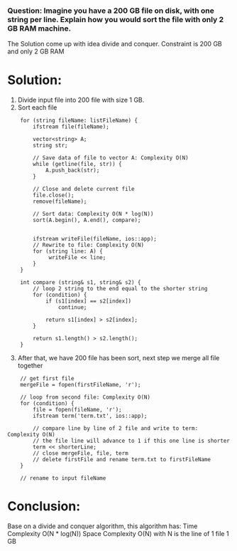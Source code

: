### Question: Imagine you have a 200 GB file on disk, with one string per line. Explain how you would sort the file with only 2 GB RAM machine.

The Solution come up with idea divide and conquer.
Constraint is 200 GB and only 2 GB RAM

# Solution:

1. Divide input file into 200 file with size 1 GB.
2. Sort each file   
```
    for (string fileName: listFileName) {
        ifstream file(fileName);
        
        vector<string> A;
        string str;
        
        // Save data of file to vector A: Complexity O(N)
        while (getline(file, str)) {
            A.push_back(str);
        }
        
        // Close and delete current file
        file.close();
        remove(fileName);
        
        // Sort data: Complexity O(N * log(N))
        sort(A.begin(), A.end(), compare);
        
        
        ifstream writeFile(fileName, ios::app);
        // Rewrite to file: Complexity O(N)
        for (string line: A) {
             writeFile << line;
        }
    }       
```
```
    int compare (string& s1, string& s2) {
        // loop 2 string to the end equal to the shorter string 
        for (condition) {
            if (s1[index] == s2[index])
                continue;
                
            return s1[index] > s2[index];
        }    
    
        return s1.length() > s2.length();
    }
```
3. After that, we have 200 file has been sort, next step we merge all file together
``` 
    // get first file
    mergeFile = fopen(firstFileName, 'r');

    // loop from second file: Complexity O(N) 
    for (condition) {
        file = fopen(fileName, 'r');
        ifstream term('term.txt', ios::app);
        
        // compare line by line of 2 file and write to term: Complexity O(N)
        // the file line will advance to 1 if this one line is shorter
        term << shorterLine;
        // close mergeFile, file, term
        // delete firstFile and rename term.txt to firstFileName   
    }
    
    // rename to input fileName
```

# Conclusion:
Base on a divide and conquer algorithm, this algorithm has:
Time Complexity O(N * log(N))
Space Complexity O(N) with N is the line of 1 file 1 GB 


